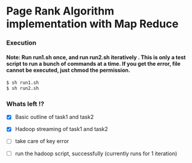 # Page Rank Algorithm implementation with Map Reduce

### Execution
#### Note: <b>Run run1.sh once</b>, and <b>run run2.sh iteratively </b>. This is only a test script to run a bunch of commands at a time. If you get the error, file cannot be executed, just chmod the permission.
```sh
$ sh run1.sh  
$ sh run2.sh  
```


### Whats left !?
- [x] Basic outline of task1 and task2
- [x] Hadoop streaming of task1 and task2
- [ ] take care of key error
- [ ] run the hadoop script, successfully (currently runs for 1 iteration)


